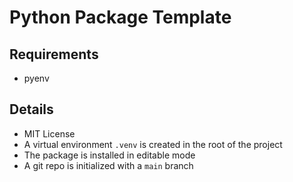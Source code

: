 # Python Package Template

## Requirements

- pyenv

## Details

- MIT License
- A virtual environment `.venv` is created in the root of the project
- The package is installed in editable mode
- A git repo is initialized with a `main` branch